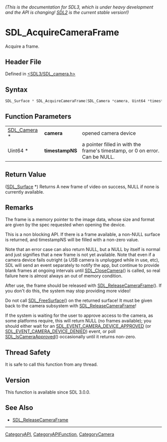 ###### (This is the documentation for SDL3, which is under heavy development and the API is changing! [SDL2](https://wiki.libsdl.org/SDL2/) is the current stable version!)
# SDL_AcquireCameraFrame

Acquire a frame.

## Header File

Defined in [<SDL3/SDL_camera.h>](https://github.com/libsdl-org/SDL/blob/main/include/SDL3/SDL_camera.h)

## Syntax

```c
SDL_Surface * SDL_AcquireCameraFrame(SDL_Camera *camera, Uint64 *timestampNS);
```

## Function Parameters

|                            |                 |                                                                             |
| -------------------------- | --------------- | --------------------------------------------------------------------------- |
| [SDL_Camera](SDL_Camera) * | **camera**      | opened camera device                                                        |
| Uint64 *                   | **timestampNS** | a pointer filled in with the frame's timestamp, or 0 on error. Can be NULL. |

## Return Value

([SDL_Surface](SDL_Surface) *) Returns A new frame of video on success,
NULL if none is currently available.

## Remarks

The frame is a memory pointer to the image data, whose size and format are
given by the spec requested when opening the device.

This is a non blocking API. If there is a frame available, a non-NULL
surface is returned, and timestampNS will be filled with a non-zero value.

Note that an error case can also return NULL, but a NULL by itself is
normal and just signifies that a new frame is not yet available. Note that
even if a camera device fails outright (a USB camera is unplugged while in
use, etc), SDL will send an event separately to notify the app, but
continue to provide blank frames at ongoing intervals until
[SDL_CloseCamera](SDL_CloseCamera)() is called, so real failure here is
almost always an out of memory condition.

After use, the frame should be released with
[SDL_ReleaseCameraFrame](SDL_ReleaseCameraFrame)(). If you don't do this,
the system may stop providing more video!

Do not call [SDL_FreeSurface](SDL_FreeSurface)() on the returned surface!
It must be given back to the camera subsystem with
[SDL_ReleaseCameraFrame](SDL_ReleaseCameraFrame)!

If the system is waiting for the user to approve access to the camera, as
some platforms require, this will return NULL (no frames available); you
should either wait for an
[SDL_EVENT_CAMERA_DEVICE_APPROVED](SDL_EVENT_CAMERA_DEVICE_APPROVED) (or
[SDL_EVENT_CAMERA_DEVICE_DENIED](SDL_EVENT_CAMERA_DEVICE_DENIED)) event, or
poll [SDL_IsCameraApproved](SDL_IsCameraApproved)() occasionally until it
returns non-zero.

## Thread Safety

It is safe to call this function from any thread.

## Version

This function is available since SDL 3.0.0.

## See Also

- [SDL_ReleaseCameraFrame](SDL_ReleaseCameraFrame)

----
[CategoryAPI](CategoryAPI), [CategoryAPIFunction](CategoryAPIFunction), [CategoryCamera](CategoryCamera)

